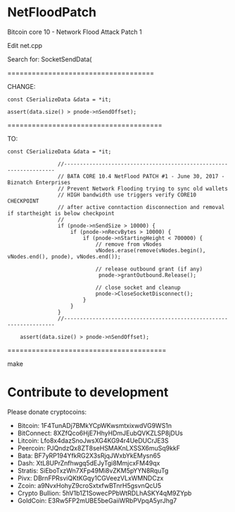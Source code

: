 # NetFloodPatch

Bitcoin core 10 - Network Flood Attack Patch 1



Edit net.cpp

Search for: SocketSendData(

====================================

CHANGE:

	const CSerializeData &data = *it;
  
	assert(data.size() > pnode->nSendOffset);

======================================

TO:
    
    const CSerializeData &data = *it;

                    //-------------------------------------------------------------------
                    // BATA CORE 10.4 NetFlood PATCH #1 - June 30, 2017 - Biznatch Enterprises
                    // Prevent Network Flooding trying to sync old wallets
                    // HIGH bandwidth use triggers verify CORE10 CHECKPOINT
                    // after active conntaction disconnection and removal if startheight is below checkpoint
                    //
                    if (pnode->nSendSize > 10000) { 
                        if (pnode->nRecvBytes > 10000) { 
                            if (pnode->nStartingHeight < 700000) { 
                                // remove from vNodes
                                vNodes.erase(remove(vNodes.begin(), vNodes.end(), pnode), vNodes.end());

                                // release outbound grant (if any)
                                 pnode->grantOutbound.Release();

                                // close socket and cleanup
                                pnode->CloseSocketDisconnect();
                            }
                        }
                    }
                    //-------------------------------------------------------------------

        assert(data.size() > pnode->nSendOffset);
        
=======================================  
        
make        



# Contribute to development
Please donate cryptocoins:

- Bitcoin: 1F4TunADj7BMkYCpWKwsmtxixwdVG9WS1n
- BitConnect: 8XZfQco6HjE7HhyHDmJEubQVKZLSP8jDUs
- Litcoin: Lfo8x4dazSnoJwsXG4KG94r4UeDUCrJE3S
- Peercoin: PJQndzQx8ZT8seHSMAKnLXSSX6muSq9kkF
- Bata: BF7yRP194YfkRG2X3sRjqJWxbYkEMysn65
- Dash: XtL8UPrZnfhwgq5dEJyTgi8MmjcxFM49qx
- Stratis: SiEboTxzWn7XFp49Mi8vZKM5pYYN8RquTg
- Pivx: DBrnFPRsviQKtKGqy1CGVeezVLxWMNDCzx
- Zcoin: a9NvxHohyZ9croSxtxfwBTnrH5gsvnQcU5
- Crypto Bullion: 5hV1b1Z1SowecPPbWtRDLhASKY4qM9ZYpb
- GoldCoin: E3Rw5FP2mUBE5beGaiiWRbPVpqA5yrJhg7
